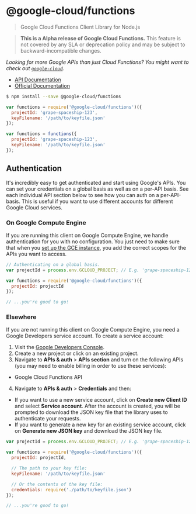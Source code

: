 # @google-cloud/functions
> Google Cloud Functions Client Library for Node.js

> **This is a Alpha release of Google Cloud Functions.** This feature is not covered by any SLA or deprecation policy and may be subject to backward-incompatible changes.

*Looking for more Google APIs than just Cloud Functions? You might want to check out [`google-cloud`][google-cloud].*

- [API Documentation][gcloud-functions-docs]
- [Official Documentation][cloud-functions-docs]


```sh
$ npm install --save @google-cloud/functions
```
```js
var functions = require('@google-cloud/functions')({
  projectId: 'grape-spaceship-123',
  keyFilename: '/path/to/keyfile.json'
});

var functions = functions({
  projectId: 'grape-spaceship-123',
  keyFilename: '/path/to/keyfile.json'
});
```

## Authentication

It's incredibly easy to get authenticated and start using Google's APIs. You can set your credentials on a global basis as well as on a per-API basis. See each individual API section below to see how you can auth on a per-API-basis. This is useful if you want to use different accounts for different Google Cloud services.

### On Google Compute Engine

If you are running this client on Google Compute Engine, we handle authentication for you with no configuration. You just need to make sure that when you [set up the GCE instance][gce-how-to], you add the correct scopes for the APIs you want to access.

``` js
// Authenticating on a global basis.
var projectId = process.env.GCLOUD_PROJECT; // E.g. 'grape-spaceship-123'

var functions = require('@google-cloud/functions')({
  projectId: projectId
});

// ...you're good to go!
```

### Elsewhere

If you are not running this client on Google Compute Engine, you need a Google Developers service account. To create a service account:

1. Visit the [Google Developers Console][dev-console].
2. Create a new project or click on an existing project.
3. Navigate to  **APIs & auth** > **APIs section** and turn on the following APIs (you may need to enable billing in order to use these services):
  * Google Cloud Functions API
4. Navigate to **APIs & auth** >  **Credentials** and then:
  * If you want to use a new service account, click on **Create new Client ID** and select **Service account**. After the account is created, you will be prompted to download the JSON key file that the library uses to authenticate your requests.
  * If you want to generate a new key for an existing service account, click on **Generate new JSON key** and download the JSON key file.

``` js
var projectId = process.env.GCLOUD_PROJECT; // E.g. 'grape-spaceship-123'

var functions = require('@google-cloud/functions')({
  projectId: projectId,

  // The path to your key file:
  keyFilename: '/path/to/keyfile.json'

  // Or the contents of the key file:
  credentials: require('./path/to/keyfile.json')
});

// ...you're good to go!
```


[google-cloud]: https://github.com/GoogleCloudPlatform/google-cloud-node/
[gce-how-to]: https://cloud.google.com/compute/docs/authentication#using
[dev-console]: https://console.developers.google.com/project
[gcloud-functions-docs]: https://googlecloudplatform.github.io/google-cloud-node/#/docs/functions
[cloud-functions-docs]: https://cloud.google.com/functions/docs
